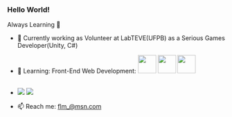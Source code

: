 ### Hello World!

<!--
**fredleal/fredleal** is a ✨ _special_ ✨ repository because its `README.md` (this file) appears on your GitHub profile.-->

Always Learning :blue_book:

- 🔭 Currently working as Volunteer at LabTEVE(UFPB) as a Serious Games Developer(Unity, C#)<br />
- 🌱 Learning: Front-End Web Development: <img width="42px" src="https://upload.wikimedia.org/wikipedia/commons/thumb/a/a7/React-icon.svg/1024px-React-icon.svg.png"></i> <img  width="42px"    src="https://upload.wikimedia.org/wikipedia/commons/thumb/4/4c/Typescript_logo_2020.svg/2048px-Typescript_logo_2020.svg.png"></i> <img width="42px" src="https://upload.wikimedia.org/wikipedia/commons/thumb/9/99/Unofficial_JavaScript_logo_2.svg/2048px-Unofficial_JavaScript_logo_2.svg.png"></i><br /><br />


- <img src="https://github-readme-stats-eight-theta.vercel.app/api?username=fredleal&show_icons=true&theme=dracula&include_all_commits=true&count_private=true"/> <img src="https://github-readme-stats-eight-theta.vercel.app/api/top-langs/?username=fredleal&layout=compact&langs_count=8&theme=dracula"/>

- 📫 Reach me: flm_@msn.com

